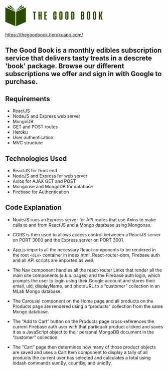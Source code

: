 ![The Good Book](client/public/img/tgb-logo-readme.png)

https://thegoodbook.herokuapp.com/

## The Good Book is a monthly edibles subscription service that delivers tasty treats in a descrete 'book' package. Browse our different subscriptions we offer and sign in with Google to purchase.

## Requirements
- ReactJS
- NodeJS and Express web server
- MongoDB
- GET and POST routes
- Heroku
- User authentication
- MVC structure

## Technologies Used
- ReactJS for front end
- NodeJS and Express for web server
- Axios for AJAX GET and POST
- Mongoose and MongoDB for database
- Firebase for Authentication

## Code Explanation
- NodeJS runs an Express server for API routes that use Axios to make calls to and from ReactJS and a Mongo database using Mongoose.

- CORS is then used to allows access control betweeen a ReactJS server on PORT 3000 and the Express server on PORT 3001.

- App.js imports all the necessary React components to be rendered in the root `<div>` container in index.html. React-router-dom, Firebase auth and all API scripts are imported as well.

- The Nav component handles all the react-router Links that render all the main site components (a.k.a. pages) and the Firebase auth login, which prompts the user to login using their Google account and stores their email, uid, displayName, and photoURL to a “customer” collection in an MLab Mongo database.

- The Carousel component on the Home page and all products on the Products page are rendered using a “products” collection from the same Mongo database.

- The “Add to Cart” button on the Products page cross-references the current Firebase auth user with that particualr product clicked and saves it as a JavaScript object to their personal MongoDB document in the “customer” collection.

- The “Cart” page then determines how many of those product objects are saved and uses a Cart Item component to display a tally of all products the current user has selected and calculates a total using lodash commands sumBy, countBy, and uniqBy.


